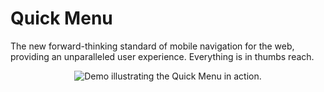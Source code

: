 # Quick Menu
The new forward-thinking standard of mobile navigation for the web, providing an unparalleled user experience. Everything is in thumbs reach.

<p align="center">
    <img src="readme-demo.gif" alt="Demo illustrating the Quick Menu in action.">
</p>
